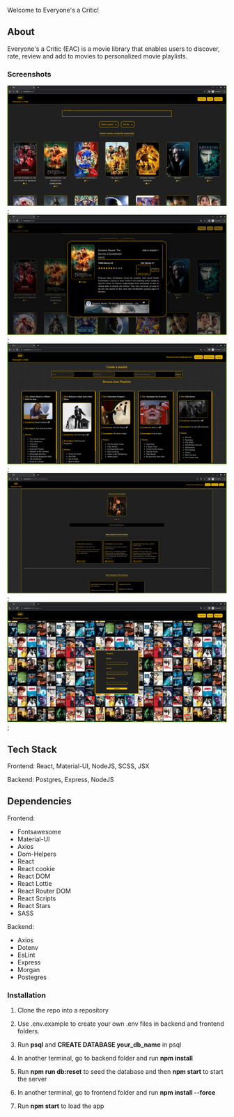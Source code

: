 Welcome to Everyone's a Critic!

## About

Everyone's a Critic (EAC) is a movie library that enables users to discover, rate, review and add to movies to personalized movie playlists. 

### Screenshots

!["Screenshot of the main page"](https://github.com/bulabd/final-project/blob/master/docs/main-page.png?raw=true);
!["Screenshot of the movie details"](https://github.com/bulabd/final-project/blob/master/docs/movie-details.png?raw=true);
!["Screenshot of the playlists"](https://github.com/bulabd/final-project/blob/master/docs/playlists.png?raw=true);
!["Screenshot of the user dashboard"](https://github.com/bulabd/final-project/blob/master/docs/user-dashboard.png?raw=true);
!["Screenshot of the register page"](https://github.com/bulabd/final-project/blob/master/docs/register-page.png?raw=true);

## Tech Stack

Frontend: React, Material-UI, NodeJS, SCSS, JSX

Backend: Postgres, Express, NodeJS

## Dependencies

Frontend: 

  - Fontsawesome
  - Material-UI
  - Axios
  - Dom-Helpers
  - React
  - React cookie
  - React DOM
  - React Lottie
  - React Router DOM
  - React Scripts
  - React Stars
  - SASS

Backend: 

  - Axios
  - Dotenv
  - EsLint
  - Express
  - Morgan
  - Postegres

### Installation

1. Clone the repo into a repository

2. Use .env.example to create your own .env files in backend and frontend folders.

3. Run **psql** and **CREATE DATABASE your_db_name** in psql

4. In another terminal, go to backend folder and run **npm install**

5. Run **npm run db:reset** to seed the database and then **npm start** to start the server

6. In another terminal, go to frontend folder and run **npm install --force**

7. Run **npm start** to load the app